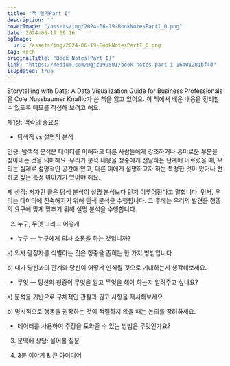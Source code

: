```yaml
---
title: "책 필기Part I"
description: ""
coverImage: "/assets/img/2024-06-19-BookNotesPartI_0.png"
date: 2024-06-19 09:16
ogImage: 
  url: /assets/img/2024-06-19-BookNotesPartI_0.png
tag: Tech
originalTitle: "Book Notes(Part I)"
link: "https://medium.com/@gjc199501/book-notes-part-i-16401281bf4d"
isUpdated: true
---
```






Storytelling with Data: A Data Visualization Guide for Business Professionals을 Cole Nussbaumer Knaflic가 쓴 책을 읽고 있어요. 이 책에서 배운 내용을 정리할 수 있도록 메모를 작성해 보려고 해요.

제1장: 맥락의 중요성

- 탐색적 vs 설명적 분석

인용: 탐색적 분석은 데이터를 이해하고 다른 사람들에게 강조하거나 흥미로운 부분을 찾아내는 것을 의미해요. 우리가 분석 내용을 청중에게 전달하는 단계에 이르렀을 때, 우리는 실제로 설명적인 공간에 있고, 다른 이에게 설명하고자 하는 특정한 것이 있거나 전하고 싶은 특정 이야기가 있어야 해요.

<div class="content-ad"></div>

제 생각: 저자인 콜은 탐색 분석이 설명 분석보다 먼저 이루어진다고 말합니다. 먼저, 우리는 데이터에 친숙해지기 위해 탐색 분석을 수행합니다. 그 후에는 우리의 발견을 청중의 요구에 맞게 맞추기 위해 설명 분석을 수행합니다.

2. 누구, 무엇 그리고 어떻게

- 누구 — 누구에게 의사 소통을 하는 것입니까?

a) 의사 결정자를 식별하는 것은 청중을 좁히는 한 가지 방법입니다.

<div class="content-ad"></div>

b) 내가 당신과의 관계와 당신이 어떻게 인식될 것으로 기대하는지 생각해보세요.

- 무엇 — 당신의 청중이 무엇을 알고 무엇을 해야 하는지 알려주고 싶나요?

a) 분석을 기반으로 구체적인 관찰과 권고 사항을 제시해보세요.

b) 명시적으로 행동을 권장하는 것이 적절하지 않을 때는 논의를 장려하세요.

<div class="content-ad"></div>

- 데이터를 사용하여 주장을 도와줄 수 있는 방법은 무엇인가요?

3. 문맥에 상담: 물어볼 질문

4. 3분 이야기 & 큰 아이디어